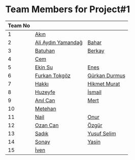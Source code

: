 # Team Members for Project#1

| Team No 	|              	|                 	|
|---------	|--------------	|-----------------	|
| 1       	|  [Akın](http://github.com/akinsavkli)   	|    | [Ali Aydın](http://github.com/aliaydin96)      	|
| 2       	| [Ali Aydın Yamandağ](http://github.com/aliaydinyamandag)  |[Bahar](http://github.com/bulbulbahar) 
| 3       	|  [Batuhan](http://github.com/batuhan-bulbul) 	|    [Berkay](http://github.com/berkaysaglam) 	|
| 4       	|  [Cem](http://github.com/cemakinci)  	|     	| [Ekin Alp](http://github.com/ekinalpb) 
| 5       	|  [Ekin Su](http://github.com/ekinsacin)   	|  [Enes](http://github.com/enesayaz)   	|
| 6       	|  [Furkan Tokgöz](http://github.com/tokgozfurkan) 	|   [Gürkan Durmuş](http://github.com/gurkandyilmaz)  	|
| 7       	| [Hakkı](http://github.com/hakkigulcu)   	|   [Hikmet Murat](http://github.com/hmurat)  	|
| 8       	|  [Huzeyfe](http://github.com/hhintoglu)  	|   [İsmail](http://github.com/ismail-ataseven)  	|
| 9       	| [Anıl Can](http://github.com/anilcanbudak)  	|   [Mert](http://github.com/mertelmas)  	|
| 10       	| [Metehan](http://github.com/MetehanKara)  	|     	| [Muhammed Hakan](http://github.com/mhkarakaya)
| 11      	|  [Nail](http://github.com/nailtosun)  	|   [Onur](http://github.com/onurmetueee)   	|
| 12       	|  [Ozan Can](http://github.com/ozancaniyier)	|   [Özgür](http://github.com/ozgurerturk)  	|
| 13       	|  [Sadık](http://github.com/sadikakyar) 	|  [Yusuf Selim](https://github.com/yusufselimkaratas) 	|
| 14       	|  [Sonay](http://github.com/sonayulukaya) 	|   [Yasin](http://github.com/yasindurmaz55)    	|
| 15       	|  [İven](http://github.com/ivenguzel)  	|     	|
